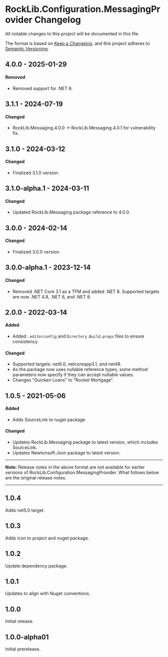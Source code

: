 # RockLib.Configuration.MessagingProvider Changelog

All notable changes to this project will be documented in this file.

The format is based on [Keep a Changelog](https://keepachangelog.com/en/1.0.0/),
and this project adheres to [Semantic Versioning](https://semver.org/spec/v2.0.0.html).

## 4.0.0 - 2025-01-29

#### Removed
- Removed support for .NET 6.

## 3.1.1 - 2024-07-19

#### Changed
- RockLib.Messaging.4.0.0 -> RockLib.Messaging.4.0.1 for vulnerability fix.

## 3.1.0 - 2024-03-12

#### Changed
- Finalized 3.1.0 version.

## 3.1.0-alpha.1 - 2024-03-11

#### Changed
- Updated RockLib.Messaging package reference to 4.0.0.

## 3.0.0 - 2024-02-14

#### Changed
- Finalized 3.0.0 version.

## 3.0.0-alpha.1 - 2023-12-14

#### Changed
- Removed .NET Core 3.1 as a TFM and added .NET 8. Supported targets are now .NET 4.8, .NET 6, and .NET 8.

## 2.0.0 - 2022-03-14

#### Added
- Added `.editorconfig` and `Directory.Build.props` files to ensure consistency.

#### Changed
- Supported targets: net6.0, netcoreapp3.1, and net48.
- As the package now uses nullable reference types, some method parameters now specify if they can accept nullable values.
- Changes "Quicken Loans" to "Rocket Mortgage".

## 1.0.5 - 2021-05-06

#### Added

- Adds SourceLink to nuget package.

#### Changed

- Updates RockLib.Messaging package to latest version, which includes SourceLink.
- Updates Newtonsoft.Json package to latest version.

----

**Note:** Release notes in the above format are not available for earlier versions of
RockLib.Configuration.MessagingProvider. What follows below are the original release notes.

----

## 1.0.4

Adds net5.0 target.

## 1.0.3

Adds icon to project and nuget package.

## 1.0.2

Update dependency package.

## 1.0.1

Updates to align with Nuget conventions.

## 1.0.0

Initial release.

## 1.0.0-alpha01

Initial prerelease.
